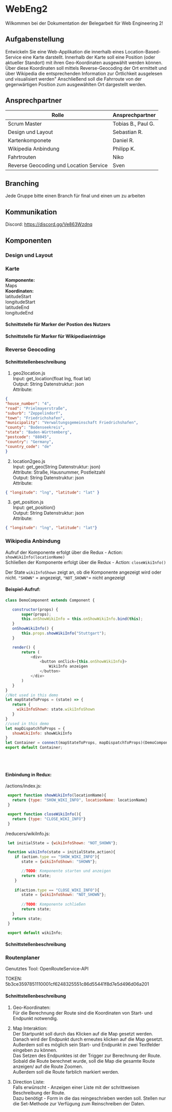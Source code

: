 # WebEng2
Wilkommen bei der Dokumentation der Belegarbeit für Web Engineering 2!

## Aufgabenstellung
Entwickeln Sie eine Web-Applikation die innerhalb eines Location-Based-Service eine Karte darstellt. Innerhalb der Karte soll eine Position (oder aktueller Standort) mit ihren Geo-Koordinaten ausgewählt werden können. Über diese Koordinaten soll mittels Reverse-Geocoding der Ort ermittelt und über Wikipedia die entsprechenden Information zur Örtlichkeit ausgelesen und visualisiert werden" Anschließend soll die Fahrroute von der gegenwärtigen Position zum ausgewählten Ort dargestellt werden.

## Ansprechpartner

| Rolle                                  | Ansprechpartner           |
| -------------------------------------- | ------------------------- |
| Scrum Master                           | Tobias B., Paul G.        |
| Design und Layout                      | Sebastian R.              |
| Kartenkomponete                        | Daniel R.                 |
| Wikipedia Anbindung                    | Philipp K.                |
| Fahrtrouten                            | Niko                       |
| Reverse Geocoding und Location Service | Sven                      |

## Branching

Jede Gruppe bitte einen Branch für final und einen um zu arbeiten
 
## Kommunikation 
Discord: https://discord.gg/Ve863Wzdnq
## Komponenten 

### Design und Layout

### Karte

<b>Komponente:</b><br/>Maps<br/>
<b>Koordinaten:</b>	<br/>latitudeStart
		<br/>longitudeStart
		<br/>latitudeEnd
		<br/>longitudeEnd<br/>

#### Schnittstelle für Marker der Postion des Nutzers

#### Schnittstelle für Marker für Wikipediaeinträge

### Reverse Geocoding

#### Schnittstellenbeschreibung

1.	geo2location.js <br> 
Input: get_location(float lng, float lat) <br>
Output: String Datenstruktur: json <br>
Attribute: 
```json
{
"house_number": "4",
"road": "Prielmayerstraße",
"suburb": "Zeppelindorf",
"town": "Friedrichshafen",
"municipality": "Verwaltungsgemeinschaft Friedrichshafen",
"county": "Bodenseekreis",
"state": "Baden-Württemberg",
"postcode": "88045",
"country": "Germany",
"country_code": "de"
}
```


2.	location2geo.js <br>
Input: get_geo(String Datenstruktur: json) <br>
Attribute: Straße, Hausnummer, Postleitzahl <br>
Output: String Datenstruktur: json <br>
Attribute: 
```json
{ "longitude": "lng", "latitude": "lat" } 
```

3.	get_position.js <br>
Input: get_position() <br>
Output: String Datenstruktur: json <br>
Attribute: 
```json
{ "longitude": "lng", "latitude": "lat"}
```



### Wikipedia Anbindung
 Aufruf der Komponente erfolgt über die Redux - Action: `showWikiInfo(locationName)`</br>
 Schließen der Komponente erfolgt über die Redux - Action: `closeWikiInfo()`

 Der State `wikiInfoShown` zeigt an, ob die Komponente angezeigt wird oder nicht.
  `"SHOWN"` = angezeigt, `"NOT_SHOWN"`= nicht angezeigt
  
 #### Beispiel-Aufruf:
 ```javascript
 class DemoComponent extends Component {

	constructor(props) {
		super(props);
		this.onShowWikiInfo = this.onShowWikiInfo.bind(this);
	}
	onShowWikiInfo() {
		this.props.showWikiInfo("Stuttgart");
	}

	render() {
		return (
            <div>
                <button onClick={this.onShowWikiInfo}> 
                    WikiInfo anzeigen
                </button>
            </div>
		)
	}
}
//Not used in this demo
let mapStateToProps = (state) => {
    return {
      wikiInfoShown: state.wikiInfoShown
    }
}
//used in this demo
let mapDispatchToProps = {
    showWikiInfo: showWikiInfo
}
let Container = connect(mapStateToProps, mapDispatchToProps)(DemoComponent);
export default Container;
 ```
 </br></br>
 #### Einbindung in Redux:
  /actions/index.js:
  ```javascript
   export function showWikiInfo(locationName){
     return {type: "SHOW_WIKI_INFO", locationName: locationName}
   }

   export function closeWikiInfo(){
     return {type: "CLOSE_WIKI_INFO"}
   }
   ```
 
 /reducers/wikiInfo.js:
 ```javascript
  let initialState = {wikiInfoShown: "NOT_SHOWN"};

  function wikiInfo(state = initialState,action){
	 if (action.type == "SHOW_WIKI_INFO"){
        state = {wikiInfoShown: "SHOWN"};

        //TODO: Komponente starten und anzeigen
        return state;
	 }
	
	 if(action.type == "CLOSE_WIKI_INFO"){
        state = {wikiInfoShown: "NOT_SHOWN"};
        
        //TODO: Komponente schließen
        return state;
    }  
    return state;
  }

  export default wikiInfo;
  ```
#### Schnittstellenbeschreibung

### Routenplaner 

Genutztes Tool: OpenRouteService-API

TOKEN: 5b3ce3597851110001cf6248325551c86d55441f8d7e5d496d06a201

#### Schnittstellenbeschreibung

1. 	Geo-Koordinaten: <br>
	Für die Berechnung der Route sind die Koordinaten von Start- und Endpunkt notwendig. <br>
	
2. 	Map Interaktion: <br>
	Der Startpunkt soll durch das Klicken auf die Map gesetzt werden. Danach wird der Endpunkt durch erneutes klicken auf die Map gesetzt. <br>
	Außerdem soll es möglich sein Start- und Endpunkt in zwei Textfelder eingeben zu können. <br>
	Das Setzen des Endpunktes ist der Trigger zur Berechnung der Route. <br>
	Sobald die Route berechnet wurde, soll die Map die gesamte Route anzeigen/ auf die Route Zoomen. <br>
	Außerdem soll die Route farblich markiert werden. <br>
	
3.	Direction Liste: <br>
	Falls erwünscht - Anzeigen einer Liste mit der schrittweisen Beschreibung der Route. <br>
	Dazu benötigt - Form in die das reingeschrieben werden soll. Stellen nur die Set-Methode zur Verfügung zum Reinschreiben der Daten. <br>


	


